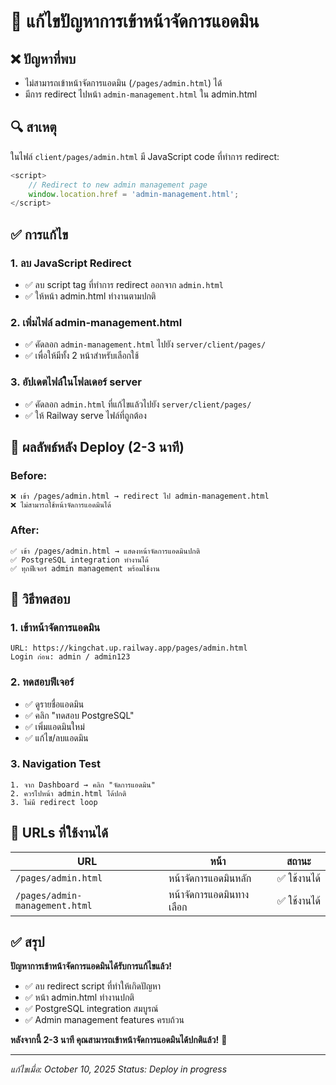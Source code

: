 # 🔧 แก้ไขปัญหาการเข้าหน้าจัดการแอดมิน

## ❌ **ปัญหาที่พบ**
- ไม่สามารถเข้าหน้าจัดการแอดมิน (`/pages/admin.html`) ได้
- มีการ redirect ไปหน้า `admin-management.html` ใน admin.html

## 🔍 **สาเหตุ**
ในไฟล์ `client/pages/admin.html` มี JavaScript code ที่ทำการ redirect:
```javascript
<script>
    // Redirect to new admin management page
    window.location.href = 'admin-management.html';
</script>
```

## ✅ **การแก้ไข**

### 1. **ลบ JavaScript Redirect**
- ✅ ลบ script tag ที่ทำการ redirect ออกจาก `admin.html`
- ✅ ให้หน้า admin.html ทำงานตามปกติ

### 2. **เพิ่มไฟล์ admin-management.html**
- ✅ คัดลอก `admin-management.html` ไปยัง `server/client/pages/`
- ✅ เพื่อให้มีทั้ง 2 หน้าสำหรับเลือกใช้

### 3. **อัปเดตไฟล์ในโฟลเดอร์ server**
- ✅ คัดลอก `admin.html` ที่แก้ไขแล้วไปยัง `server/client/pages/`
- ✅ ให้ Railway serve ไฟล์ที่ถูกต้อง

## 🎯 **ผลลัพธ์หลัง Deploy (2-3 นาที)**

### **Before:**
```
❌ เข้า /pages/admin.html → redirect ไป admin-management.html
❌ ไม่สามารถใช้หน้าจัดการแอดมินได้
```

### **After:**
```
✅ เข้า /pages/admin.html → แสดงหน้าจัดการแอดมินปกติ
✅ PostgreSQL integration ทำงานได้
✅ ทุกฟีเจอร์ admin management พร้อมใช้งาน
```

## 📱 **วิธีทดสอบ**

### **1. เข้าหน้าจัดการแอดมิน**
```
URL: https://kingchat.up.railway.app/pages/admin.html
Login ก่อน: admin / admin123
```

### **2. ทดสอบฟีเจอร์**
- ✅ ดูรายชื่อแอดมิน
- ✅ คลิก "ทดสอบ PostgreSQL"
- ✅ เพิ่มแอดมินใหม่
- ✅ แก้ไข/ลบแอดมิน

### **3. Navigation Test**
```
1. จาก Dashboard → คลิก "จัดการแอดมิน"
2. ควรไปหน้า admin.html ได้ปกติ
3. ไม่มี redirect loop
```

## 🚀 **URLs ที่ใช้งานได้**

| URL | หน้า | สถานะ |
|-----|------|-------|
| `/pages/admin.html` | หน้าจัดการแอดมินหลัก | ✅ ใช้งานได้ |
| `/pages/admin-management.html` | หน้าจัดการแอดมินทางเลือก | ✅ ใช้งานได้ |

## ✅ **สรุป**

**ปัญหาการเข้าหน้าจัดการแอดมินได้รับการแก้ไขแล้ว!**

- ✅ ลบ redirect script ที่ทำให้เกิดปัญหา
- ✅ หน้า admin.html ทำงานปกติ
- ✅ PostgreSQL integration สมบูรณ์
- ✅ Admin management features ครบถ้วน

**หลังจากนี้ 2-3 นาที คุณสามารถเข้าหน้าจัดการแอดมินได้ปกติแล้ว!** 🎉

---

*แก้ไขเมื่อ: October 10, 2025*
*Status: Deploy in progress*